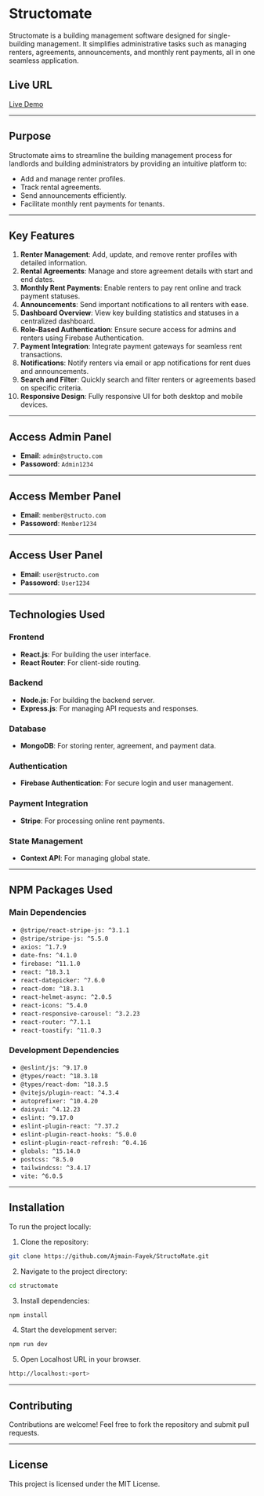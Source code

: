 # Structomate

Structomate is a building management software designed for single-building management. It simplifies administrative tasks such as managing renters, agreements, announcements, and monthly rent payments, all in one seamless application.

## Live URL

[Live Demo](https://structomate.web.app/)

---

## Purpose

Structomate aims to streamline the building management process for landlords and building administrators by providing an intuitive platform to:

- Add and manage renter profiles.
- Track rental agreements.
- Send announcements efficiently.
- Facilitate monthly rent payments for tenants.

---

## Key Features

1. **Renter Management**: Add, update, and remove renter profiles with detailed information.
2. **Rental Agreements**: Manage and store agreement details with start and end dates.
3. **Monthly Rent Payments**: Enable renters to pay rent online and track payment statuses.
4. **Announcements**: Send important notifications to all renters with ease.
5. **Dashboard Overview**: View key building statistics and statuses in a centralized dashboard.
6. **Role-Based Authentication**: Ensure secure access for admins and renters using Firebase Authentication.
7. **Payment Integration**: Integrate payment gateways for seamless rent transactions.
8. **Notifications**: Notify renters via email or app notifications for rent dues and announcements.
9. **Search and Filter**: Quickly search and filter renters or agreements based on specific criteria.
10. **Responsive Design**: Fully responsive UI for both desktop and mobile devices.

---

## Access Admin Panel

- **Email**: `admin@structo.com`
- **Passoword**: `Admin1234`

---

## Access Member Panel

- **Email**: `member@structo.com`
- **Passoword**: `Member1234`

---

## Access User Panel

- **Email**: `user@structo.com`
- **Passoword**: `User1234`

---

## Technologies Used

### Frontend

- **React.js**: For building the user interface.
- **React Router**: For client-side routing.

### Backend

- **Node.js**: For building the backend server.
- **Express.js**: For managing API requests and responses.

### Database

- **MongoDB**: For storing renter, agreement, and payment data.

### Authentication

- **Firebase Authentication**: For secure login and user management.

### Payment Integration

- **Stripe**: For processing online rent payments.

### State Management

- **Context API**: For managing global state.

---

## NPM Packages Used

### Main Dependencies

- `@stripe/react-stripe-js: ^3.1.1`
- `@stripe/stripe-js: ^5.5.0`
- `axios: ^1.7.9`
- `date-fns: ^4.1.0`
- `firebase: ^11.1.0`
- `react: ^18.3.1`
- `react-datepicker: ^7.6.0`
- `react-dom: ^18.3.1`
- `react-helmet-async: ^2.0.5`
- `react-icons: ^5.4.0`
- `react-responsive-carousel: ^3.2.23`
- `react-router: ^7.1.1`
- `react-toastify: ^11.0.3`

### Development Dependencies

- `@eslint/js: ^9.17.0`
- `@types/react: ^18.3.18`
- `@types/react-dom: ^18.3.5`
- `@vitejs/plugin-react: ^4.3.4`
- `autoprefixer: ^10.4.20`
- `daisyui: ^4.12.23`
- `eslint: ^9.17.0`
- `eslint-plugin-react: ^7.37.2`
- `eslint-plugin-react-hooks: ^5.0.0`
- `eslint-plugin-react-refresh: ^0.4.16`
- `globals: ^15.14.0`
- `postcss: ^8.5.0`
- `tailwindcss: ^3.4.17`
- `vite: ^6.0.5`

---

## Installation

To run the project locally:

1. Clone the repository:

```bash
git clone https://github.com/Ajmain-Fayek/StructoMate.git
```

2. Navigate to the project directory:

```bash
cd structomate
```

3. Install dependencies:

```bash
npm install
```

4. Start the development server: 

```bash
npm run dev
```

5. Open Localhost URL in your browser.

```bash
http://localhost:<port>
```

---

## Contributing

Contributions are welcome! Feel free to fork the repository and submit pull requests.

---

## License

This project is licensed under the MIT License.
